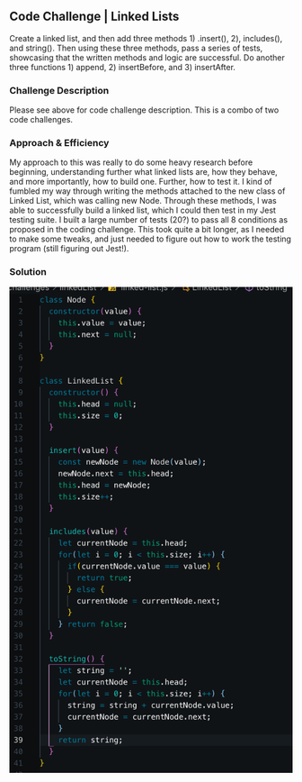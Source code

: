 ## Code Challenge | Linked Lists
Create a linked list, and then add three methods 1) .insert(), 2), includes(), and string(). Then using these three methods, pass a series of tests, showcasing that the written methods and logic are successful. Do another three functions 1) append, 2) insertBefore, and 3) insertAfter. 

### Challenge Description
Please see above for code challenge description. This is a combo of two code challenges. 

### Approach & Efficiency
My approach to this was really to do some heavy research before beginning, understanding further what linked lists are, how they behave, and more importantly, how to build one. Further, how to test it. I kind of fumbled my way through writing the methods attached to the new class of Linked List, which was calling new Node. Through these methods, I was able to successfully build a linked list, which I could then test in my Jest testing suite. I built a large number of tests (20?) to pass all 8 conditions as proposed in the coding challenge. This took quite a bit longer, as I needed to make some tweaks, and just needed to figure out how to work the testing program (still figuring out Jest!).

### Solution

![VSCode Solution](../../assets/linked-list-solution.png)